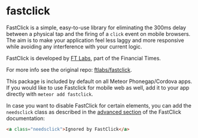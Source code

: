 # fastclick

FastClick is a simple, easy-to-use library for eliminating the 300ms delay
between a physical tap and the firing of a `click` event on mobile browsers. The
aim is to make your application feel less laggy and more responsive while
avoiding any interference with your current logic.

FastClick is developed by [FT Labs](http://labs.ft.com/), part of the Financial
Times.

For more info see the original repo:
[ftlabs/fastclick](https://github.com/ftlabs/fastclick).


This package is included by default on all Meteor Phonegap/Cordova apps. If you
would like to use Fastclick for mobile web as well, add it to your app directly
with `meteor add fastclick`.

In case you want to disable FastClick for certain elements, you can add the
`needsclick` class as described in the [advanced section](https://github.com/ftlabs/fastclick#ignore-certain-elements-with-needsclick)
of the FastClick documentation:

```html
<a class="needsclick">Ignored by FastClick</a>
```
